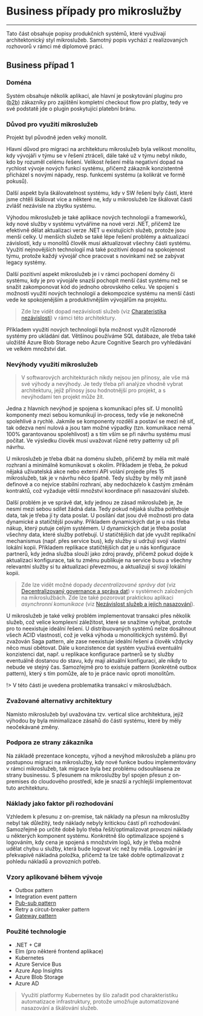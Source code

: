 # Business případy pro mikroslužby
---
Tato část obsahuje popisy produkčních systémů, které využívají architektonický styl mikroslužeb. Samotný popis vychází z realizovaných rozhovorů v rámci mé diplomové práci.

## Business případ 1
### Doména
Systém obsahuje několik aplikací, ale hlavní je poskytování pluginu pro (<abbr title="business-to-business">b2b</abbr>) zákazníky pro zajištění kompletní checkout flow pro platby, tedy ve své podstatě jde o plugin poskytující platební bránu.
### Důvod pro využití mikroslužeb
Projekt byl původně jeden velký monolit.

Hlavní důvod pro migraci na architekturu mikroslužeb byla velikost monolitu, kdy vývojáři v týmu se v řešení  ztráceli, dále také už v týmu nebyl nikdo, kdo by rozuměl celému řešení. Velikost řešení měla negativní dopad na rychlost vývoje nových funkcí systému, přičemž zákazník konzistentně přicházel s novými nápady, resp. funkcemi systému (a kolikrát ve formě pokusů).

Další aspekt byla škálovatelnost systému, kdy v SW řešení byly částí, které jsme chtěli škálovat více a některé ne, kdy u mikroslužeb lze škálovat části zvlášť nezávisle na zbytku systému.

Výhodou mikroslužeb je také aplikace nových technologií a frameworků, kdy nové služby v systému vytváříme na nové verzi .NET, přičemž lze efektivně dělat aktualizaci verze .NET u existujících služeb, protože jsou menší celky. U menších služeb se také lépe řešení problémy a aktualizací závislostí, kdy u monolitů člověk musí aktualizovat všechny části systému. Využití nejnovějších technologií má také pozitivní dopad na spokojenost týmu, protože každý vývojář chce pracovat s novinkami než se zabývat legacy systémy.

Další pozitivní aspekt mikroslužeb je i v rámci pochopení domény či systému, kdy je pro vývojáře snazší pochopit menší část systému než se snažit zakomponovat kód do jednoho obrovského celku.
Ve spojení s možností využití nových technologií a dekompozice systému na menší části vede ke spokojenějším a produktivnějším vývojářům na projektu.

> Zde lze vidět dopad nezávislosti služeb (viz [Charateristika nezávislosti](./framework/microservices-characteristics?id=nezávislost-služeb-a-jejich-nasazování)) v rámci této architektury.

Příkladem využití nových technologií byla možnost využít různorodé systémy pro ukládání dat. Většinou používáme SQL datábaze, ale třeba také uložiště Azure Blob Storage nebo Azure Cognitive Search pro vyhledávání ve velkém množství dat.


### Nevýhody využití mikroslužeb

> V softwarových architekturách nikdy nejsou jen přínosy, ale vše má své výhody a nevýhody. Je tedy třeba při analýze vhodně vybrat architekturu, jejíž přínosy jsou hodnotnější pro projekt, a s nevýhodami ten projekt může žít.

Jedna z hlavních nevýhod je spojena s komunikací přes síť. U monolitů komponenty mezi sebou komunikují in-process, tedy vše je nekonečně spolehlivé a rychlé. Jakmile se komponenty rozdělí a postaví se mezi ně síť, tak odezva není nulová a jsou tam možné výpadky (tzn. komunikace nemá 100% garantovanou spolehlivost) a s tím vším se při návrhu systému musí počítat. Ve výsledku člověk musí uvažovat různé retry patterny už při návrhu.

U mikroslužeb je třeba dbát na doménu služeb, přičemž by měla mít malé rozhraní a minimálně komunikovat s okolím. Příkladem je třeba, že pokud nějaká uživatelská akce nebo externí API volání projede přes 15 mikroslužeb, tak je v návrhu něco špatně. Tedy služby by měly mít jasně definové a co nejvíce stabilní rozhraní, aby nedocházelo k častým změnám kontraktů, což vyžaduje větší množství koordinace při nasazování služeb.

Další problém je ve správě dat, kdy jednou ze zásad mikroslužeb je, že nesmí mezi sebou sdílet žádná data. Tedy pokud nějaká služba potřebuje data, tak je třeba jí ty data poslat. U posílání dat jsou dvě možnosti pro data dynamické a statičtější  povahy. Příkladem dynamických dat je u nás třeba nákup, který putuje celým systémem. U dynamických dat je třeba poslat všechny data, které služby potřebují. U statičtějších dat jde využít replikační mechanismus (např. přes service bus), kdy služby si udržují svojí vlastní lokální kopii. Příkladem replikace statičtějších dat je u nás konfigurace partnerů, kdy jedna služba slouží jako zdroj pravdy, přičemž pokud dojde k aktualizaci konfigurace, tak tu změnu publikuje na service busu a všechny relevantní služby si tu aktualizaci převezmou, a aktualizují si svojí lokální kopii.

> Zde lze vidět možné dopady _decentralizované správy dat_ (viz [Decentralizovaný governance a správa dat](./framework/microservices-characteristics?id=decentralizovaný-governance-a-správa-dat)) v systémech založených na mikroslužbách. Zde lze také pozorovat praktickou aplikaci _asynchronní komunikace_ (viz [Nezávislost služeb a jejich nasazování](./framework/microservices-characteristics?id=nezávislost-služeb-a-jejich-nasazování)).

U mikroslužeb je také velký problém implementovat transakci přes několik služeb, což velice komplexní záležitost, které se snažíme vyhýbat, protože pro to neexistuje ideální řešení. U distribuovaných systémů nelze dosáhnout všech ACID vlastností, což je velká výhoda u monolitických systémů. Byl zvažován Saga pattern, ale zase neexistuje ideální řešení a člověk vždycky něco musí obětovat. Dále u konzistence dat systém využívá eventuální konzistenci dat, např. u replikace konfigurace partnerů se ty služby eventuálně dostanou do stavu, kdy mají aktuální konfiguraci, ale nikdy to nebude ve stejný čas. Samozřejmě pro to existuje pattern (konkrétně outbox pattern), který s tím pomůže, ale to je práce navíc oproti monolitům.

!> V této části je uvedena problematika transakcí v mikroslužbách.

### Zvažované alternativy architektury
Namísto mikroslužeb byl uvažována tzv. vertical slice architektura, jejíž výhodou by byla minimalizace zásahů do částí systému, které by měly neočekávané změny.
### Podpora ze strany zákazníka
Na základě prezentace konceptu, výhod a nevýhod mikroslužeb a plánu pro postupnou migraci na mikroslužby, kdy nové funkce budou implementovány v rámci mikroslužeb, tak migrace byla bez problému odsouhlasena ze strany businessu. S přesunem na mikroslužby byl spojen přesun z on-premises do cloudového prostředí, kde je snazší a rychlejší implementovat tuto architekturu.
### Náklady jako faktor při rozhodování
Vzhledem k přesunu z on-premise, tak náklady na přesun na mikroslužby nebyl tak důležitý, tedy náklady nebyly kritickou částí při rozhodování.
Samozřejmě po určité době bylo třeba řešit/optimalizovat provozní náklady u některých komponent systému. Konkrétně šlo optimalizace spojené s logováním,
kdy cena je spojená s množstvím logů, kdy je třeba možné udělat chybu u služby, která bude logovat víc než by měla. Logování je překvapivě nákladná položka,
přičemž ta lze také dobře optimalizovat z pohledu nákladů a provozních potřeb.
### Vzory aplikované během vývoje
- Outbox pattern
- Integration event pattern
- [Pub-sub pattern](/framework/microservices-characteristics?id=pub-sub)
- Retry a circut-breaker pattern
- [Gateway pattern](/framework/microservices-characteristics?id=gateway-pattern)

### Použité technologie
- .NET + C#
- Elm (pro některé frontend aplikace)
- Kubernetes
- Azure Service Bus
- Azure App Insights
- Azure Blob Storage
- Azure AD

> Využití platformy Kubernetes by šlo zařadit pod charakteristiku automatizace infrastruktury, protože umožňuje automatizované nasazování a škálování služeb.
